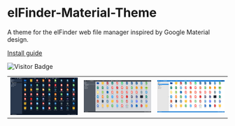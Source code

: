 # elFinder-Material-Theme

A theme for the elFinder web file manager inspired by Google Material design.

[Install guide](https://github.com/Studio-42/elFinder/wiki/How-to-load-CSS-with-RequireJS%3F)

![Visitor Badge](https://visitor-badge.laobi.icu/badge?page_id=RobiNN1.elFinder-Material-Theme)

<table>
  <tr>
    <td><img alt="Dark Blue" src=".github/img/preview-darkblue.png"></td>
    <td><img alt="Gray" src=".github/img/preview-gray.png"></td>
    <td><img alt="Light" src=".github/img/preview-light.png"></td>
  </tr>
</table>
